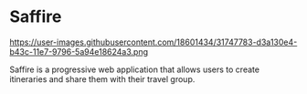 # Saffire


https://user-images.githubusercontent.com/18601434/31747783-d3a130e4-b43c-11e7-9796-5a94e18624a3.png

Saffire is a progressive web application that allows users to create itineraries and share them with their travel group.


